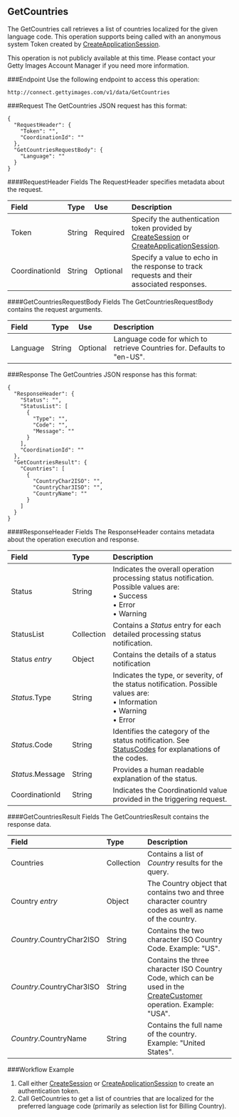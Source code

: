 GetCountries
-------------
The GetCountries call retrieves a list of countries localized for the given language code.
This operation supports being called with an anonymous system Token created by [CreateApplicationSession][].

This operation is not publicly available at this time. Please contact your Getty Images Account Manager if you need more information.

###Endpoint
Use the following endpoint to access this operation:

	http://connect.gettyimages.com/v1/data/GetCountries


###Request
The GetCountries JSON request has this format:

	{
	  "RequestHeader": {
	    "Token": "",
	    "CoordinationId": ""
	  },
	  "GetCountriesRequestBody": {
		"Language": ""
	  }
	}

####RequestHeader Fields
The RequestHeader specifies metadata about the request.

| Field          | Type        | Use          | Description                                                                               |
|:---------------|:------------|:-------------|:------------------------------------------------------------------------------------------|
| Token          | String      | Required     | Specify the authentication token provided by [CreateSession][] or [CreateApplicationSession][].   | 
| CoordinationId | String      | Optional     | Specify a value to echo in the response to track requests and their associated responses. |

####GetCountriesRequestBody Fields
The GetCountriesRequestBody contains the request arguments.

| Field 		| Type		| Use 	 	| Description 																	|
|:--------------|:----------|:----------|:------------------------------------------------------------------------------|
| Language		| String 	| Optional 	| Language code for which to retrieve Countries for. Defaults to "en-US".		|


###Response
The GetCountries JSON response has this format:

	{
	  "ResponseHeader": {
	    "Status": "",
	    "StatusList": [
	      {
	        "Type": "",
	        "Code": "",
	        "Message": ""
	      }
	    ],
	    "CoordinationId": ""
	  },
	  "GetCountriesResult": {
	    "Countries": [
		  {
		    "CountryChar2ISO": "",
		    "CountryChar3ISO": "",
		    "CountryName": ""
		  }
	    ]
	  }
	}

####ResponseHeader Fields
The ResponseHeader contains metadata about the operation execution and response.

| Field            | Type        | Description                                                                                                                   |
|:-----------------|:------------|:------------------------------------------------------------------------------------------------------------------------------|
| Status           | String      | Indicates the overall operation processing status notification. Possible values are: <br>• Success <br>• Error <br>• Warning  | 
| StatusList       | Collection  | Contains a _Status_ entry for each detailed processing status notification.                                                   |
| Status _entry_   | Object      | Contains the details of a status notification                                                                                 |
| _Status_.Type    | String      | Indicates the type, or severity, of the status notification. Possible values are: <br>• Information <br>• Warning <br>• Error |
| _Status_.Code    | String      | Identifies the category of the status notification. See [StatusCodes][] for explanations of the codes.        				 |
| _Status_.Message | String      | Provides a human readable explanation of the status.                                                                          |
| CoordinationId   | String      | Indicates the CoordinationId value provided in the triggering request.                                                        |


####GetCountriesResult Fields
The GetCountriesResult contains the response data.

| Field                | Type        | Description																											 	 |
|:---------------------|:------------|:--------------------------------------------------------------------------------------------------------------------------|
| Countries	       	   | Collection  | Contains a list of _Country_ results for the query.							                                             |
| Country _entry_   		| Object	| The Country object that contains two and three character country codes as well as name of the country.  				 |
| _Country_.CountryChar2ISO	| String    | Contains the two character ISO Country Code. Example: "US". 															 |
| _Country_.CountryChar3ISO | String    | Contains the three character ISO Country Code, which can be used in the [CreateCustomer][] operation. Example: "USA".    |
| _Country_.CountryName 	| String    | Contains the full name of the country. Example: "United States". 														 |


###Workflow Example
1. Call either [CreateSession][] or [CreateApplicationSession][] to create an authentication token.
2. Call GetCountries to get a list of countries that are localized for the preferred language code (primarily as selection list for Billing Country).


[StatusCodes]: ../../appendix/StatusCodes.md
[CreateCustomer]: ../account/CreateCustomer.md
[CreateSession]: ../session/CreateSession.md
[CreateApplicationSession]: ../session/CreateApplicationSession.md
[GetCountries]: ../data/GetCountries.md
[CreateLightboxItems]: ../lightbox/CreateLightboxItems.md
[DeleteLightboxItems]: ../lightbox/DeleteLightboxItems.md
[CreateLightbox]: ../lightbox/CreateLightbox.md
[DeleteLightbox]: ../lightbox/DeleteLightbox.md
[GetLightbox]: ../lightbox/GetLightbox.md
[GetLightboxHeaders]: ../lightbox/GetLightboxHeaders.md
[UpdateLightboxHeader]: ../lightbox/UpdateLightboxHeader.md
[CreateDownloadRequest]: ../download/CreateDownloadRequest.md
[GetImageDownloadAuthorizations]: ../download/GetImageDownloadAuthorizations.md
[GetLargestImageDownloadAuthorizations]: ../download/GetLargestImageDownloadAuthorizations.md
[GetEventDetails]: ../search/GetEventDetails.md
[GetImageDetails]: ../search/GetImageDetails.md
[SearchForImages]: ../search/SearchForImages.md
[SearchForVideos]: ../search/SearchForVideos.md


